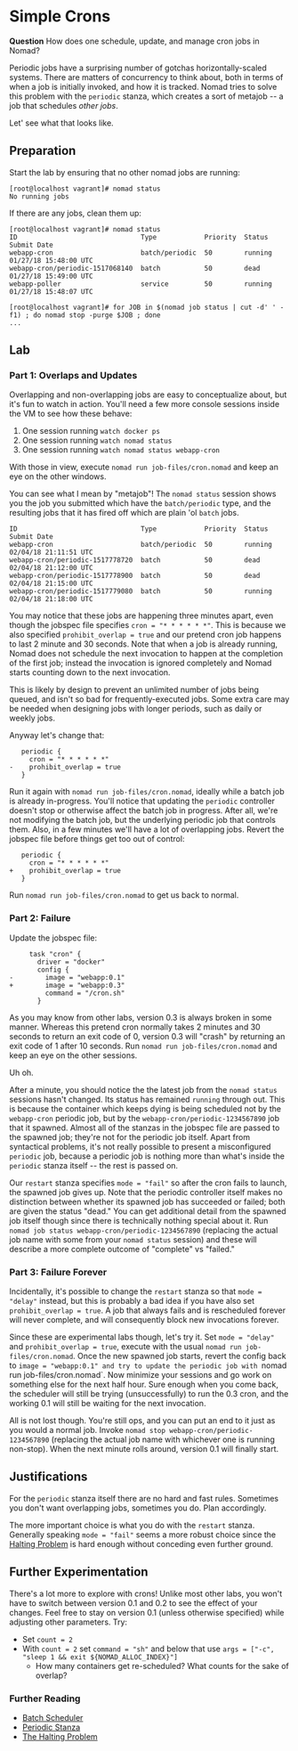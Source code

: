 # Simple Crons

**Question** How does one schedule, update, and manage cron jobs in Nomad?

Periodic jobs have a surprising number of gotchas horizontally-scaled systems. There are matters of concurrency to think about, both in terms of when a job is initially invoked, and how it is tracked. Nomad tries to solve this problem with the `periodic` stanza, which creates a sort of metajob -- a job that schedules _other jobs_.

Let' see what that looks like.

## Preparation

Start the lab by ensuring that no other nomad jobs are running:

```
[root@localhost vagrant]# nomad status
No running jobs
```

If there are any jobs, clean them up:

```
[root@localhost vagrant]# nomad status
ID                               Type            Priority  Status   Submit Date
webapp-cron                      batch/periodic  50        running  01/27/18 15:48:00 UTC
webapp-cron/periodic-1517068140  batch           50        dead     01/27/18 15:49:00 UTC
webapp-poller                    service         50        running  01/27/18 15:48:07 UTC

[root@localhost vagrant]# for JOB in $(nomad job status | cut -d' ' -f1) ; do nomad stop -purge $JOB ; done
...
```

## Lab

### Part 1: Overlaps and Updates

Overlapping and non-overlapping jobs are easy to conceptualize about, but it's fun to watch in action. You'll need a few more console sessions inside the VM to see how these behave:

1. One session running `watch docker ps`
1. One session running `watch nomad status`
1. One session running `watch nomad status webapp-cron`

With those in view, execute `nomad run job-files/cron.nomad` and keep an eye on the other windows.

You can see what I mean by "metajob"! The `nomad status` session shows you the job you submitted which have the `batch/periodic` type, and the resulting jobs that it has fired off which are plain 'ol `batch` jobs.

```
ID                               Type            Priority  Status   Submit Date
webapp-cron                      batch/periodic  50        running  02/04/18 21:11:51 UTC
webapp-cron/periodic-1517778720  batch           50        dead     02/04/18 21:12:00 UTC
webapp-cron/periodic-1517778900  batch           50        dead     02/04/18 21:15:00 UTC
webapp-cron/periodic-1517779080  batch           50        running  02/04/18 21:18:00 UTC
```

You may notice that these jobs are happening three minutes apart, even though the jobspec file specifies `cron = "* * * * * *"`. This is because we also specified `prohibit_overlap = true` and our pretend cron job happens to last 2 minute and 30 seconds. Note that when a job is already running, Nomad does not schedule the next invocation to happen at the completion of the first job; instead the invocation is ignored completely and Nomad starts counting down to the next invocation.

This is likely by design to prevent an unlimited number of jobs being queued, and isn't so bad for frequently-executed jobs. Some extra care may be needed when designing jobs with longer periods, such as daily or weekly jobs.

Anyway let's change that:

```
   periodic {
     cron = "* * * * * *"
-    prohibit_overlap = true
   }
```

Run it again with `nomad run job-files/cron.nomad`, ideally while a batch job is already in-progress. You'll notice that updating the `periodic` controller doesn't stop or otherwise affect the batch job in progress. After all, we're not modifying the batch job, but the underlying periodic job that controls them. Also, in a few minutes we'll have a lot of overlapping jobs. Revert the jobspec file before things get too out of control:


```
   periodic {
     cron = "* * * * * *"
+    prohibit_overlap = true
   }
```

Run `nomad run job-files/cron.nomad` to get us back to normal.

### Part 2: Failure

Update the jobspec file:

```
     task "cron" {
       driver = "docker"
       config {
-        image = "webapp:0.1"
+        image = "webapp:0.3"
         command = "/cron.sh"
       }
```

As you may know from other labs, version 0.3 is always broken in some manner. Whereas this pretend cron normally takes 2 minutes and 30 seconds to return an exit code of 0, version 0.3 will "crash" by returning an exit code of 1 after 10 seconds. Run `nomad run job-files/cron.nomad` and keep an eye on the other sessions.

Uh oh.

After a minute, you should notice the the latest job from the `nomad status` sessions hasn't changed. Its status has remained `running` through out. This is because the container which keeps dying is being scheduled not by the `webapp-cron` periodic job, but by the `webapp-cron/periodic-1234567890` job that it spawned. Almost all of the stanzas in the jobspec file are passed to the spawned job; they're not for the periodic job itself. Apart from syntactical problems, it's not really possible to present a misconfigured `periodic` job, because a periodic job is nothing more than what's inside the `periodic` stanza itself -- the rest is passed on.

Our `restart` stanza specifies `mode = "fail"` so after the cron fails to launch, the spawned job gives up. Note that the periodic controller itself makes no distinction between whether its spawned job has succeeded or failed; both are given the status "dead." You can get additional detail from the spawned job itself though since there is technically nothing special about it. Run `nomad job status webapp-cron/periodic-1234567890` (replacing the actual job name with some from your `nomad status` session) and these will describe a more complete outcome of "complete" vs "failed."

### Part 3: Failure Forever

Incidentally, it's possible to change the `restart` stanza so that `mode = "delay"` instead, but this is probably a bad idea if you have also set `prohibit_overlap = true`. A job that always fails and is rescheduled forever will never complete, and will consequently block new invocations forever.

Since these are experimental labs though, let's try it. Set `mode = "delay"` and `prohibit_overlap = true`, execute with the usual `nomad run job-files/cron.nomad`. Once the new spawned job starts, revert the config back to `image = "webapp:0.1" and try to update the periodic job with `nomad run job-files/cron.nomad`. Now minimize your sessions and go work on something else for the next half hour. Sure enough when you come back, the scheduler will still be trying (unsuccessfully) to run the 0.3 cron, and the working 0.1 will still be waiting for the next invocation.

All is not lost though. You're still ops, and you can put an end to it just as you would a normal job. Invoke `nomad stop webapp-cron/periodic-1234567890` (replacing the actual job name with whichever one is running non-stop). When the next minute rolls around, version 0.1 will finally start.

## Justifications

For the `periodic` stanza itself there are no hard and fast rules. Sometimes you don't want overlapping jobs, sometimes you do. Plan accordingly.

The more important choice is what you do with the `restart` stanza. Generally speaking `mode = "fail"` seems a more robust choice since the [Halting Problem](https://en.wikipedia.org/wiki/Halting_problem) is hard enough without conceding even further ground.

## Further Experimentation

There's a lot more to explore with crons! Unlike most other labs, you won't have to switch between version 0.1 and 0.2 to see the effect of your changes. Feel free to stay on version 0.1 (unless otherwise specified) while adjusting other parameters. Try:

* Set `count = 2`
* With `count = 2` set `command = "sh"` and below that use `args = ["-c", "sleep 1 && exit ${NOMAD_ALLOC_INDEX}"]`
  * How many containers get re-scheduled? What counts for the sake of overlap?

### Further Reading

* [Batch Scheduler](https://www.nomadproject.io/docs/runtime/schedulers.html#batch)
* [Periodic Stanza](https://www.nomadproject.io/docs/job-specification/periodic.html)
* [The Halting Problem](https://en.wikipedia.org/wiki/Halting_problem)
